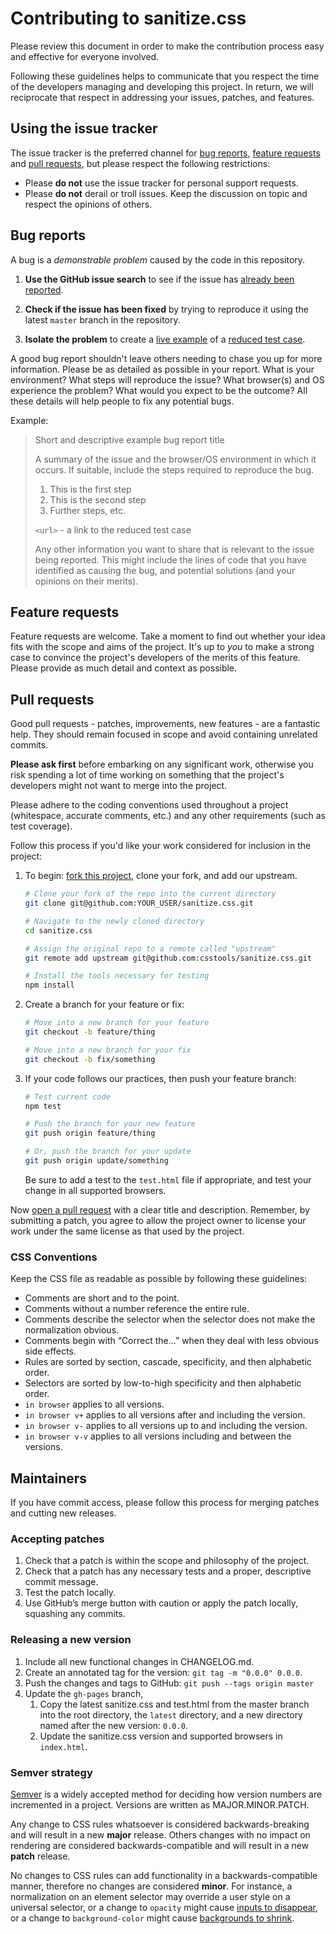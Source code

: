 # Contributing to sanitize.css

Please review this document in order to make the contribution process easy and
effective for everyone involved.

Following these guidelines helps to communicate that you respect the time of
the developers managing and developing this project. In return, we will
reciprocate that respect in addressing your issues, patches, and features.

## Using the issue tracker

The issue tracker is the preferred channel for [bug reports](#bug-reports),
[feature requests](#feature-requests) and [pull
requests](#pull-requests), but please respect the following restrictions:

* Please **do not** use the issue tracker for personal support requests.
* Please **do not** derail or troll issues. Keep the discussion on topic and
  respect the opinions of others.

## Bug reports

A bug is a _demonstrable problem_ caused by the code in this repository.

1. **Use the GitHub issue search** to see if the issue has
   [already been reported].

2. **Check if the issue has been fixed** by trying to reproduce it using the
   latest `master` branch in the repository.

3. **Isolate the problem** to create a [live example] of a [reduced test case].

A good bug report shouldn't leave others needing to chase you up for more
information. Please be as detailed as possible in your report. What is your
environment? What steps will reproduce the issue? What browser(s) and OS
experience the problem? What would you expect to be the outcome? All these
details will help people to fix any potential bugs.

Example:

> Short and descriptive example bug report title
>
> A summary of the issue and the browser/OS environment in which it occurs. If
> suitable, include the steps required to reproduce the bug.
>
> 1. This is the first step
> 2. This is the second step
> 3. Further steps, etc.
>
> `<url>` - a link to the reduced test case
>
> Any other information you want to share that is relevant to the issue being
> reported. This might include the lines of code that you have identified as
> causing the bug, and potential solutions (and your opinions on their
> merits).

## Feature requests

Feature requests are welcome. Take a moment to find out whether your idea fits
with the scope and aims of the project. It's up to *you* to make a strong case
to convince the project's developers of the merits of this feature. Please
provide as much detail and context as possible.

## Pull requests

Good pull requests - patches, improvements, new features - are a fantastic
help. They should remain focused in scope and avoid containing unrelated
commits.

**Please ask first** before embarking on any significant work, otherwise you
risk spending a lot of time working on something that the project's developers
might not want to merge into the project.

Please adhere to the coding conventions used throughout a project (whitespace,
accurate comments, etc.) and any other requirements (such as test coverage).

Follow this process if you'd like your work considered for inclusion in the
project:

1. To begin: [fork this project], clone your fork, and add our upstream.
   ```bash
   # Clone your fork of the repo into the current directory
   git clone git@github.com:YOUR_USER/sanitize.css.git

   # Navigate to the newly cloned directory
   cd sanitize.css

   # Assign the original repo to a remote called "upstream"
   git remote add upstream git@github.com:csstools/sanitize.css.git

   # Install the tools necessary for testing
   npm install
   ```

2. Create a branch for your feature or fix:
   ```bash
   # Move into a new branch for your feature
   git checkout -b feature/thing
   ```
   ```bash
   # Move into a new branch for your fix
   git checkout -b fix/something
   ```

3. If your code follows our practices, then push your feature branch:
   ```bash
   # Test current code
   npm test
   ```
   ```bash
   # Push the branch for your new feature
   git push origin feature/thing
   ```
   ```bash
   # Or, push the branch for your update
   git push origin update/something
   ```

   Be sure to add a test to the `test.html` file if appropriate, and test
   your change in all supported browsers.


Now [open a pull request] with a clear title and description. Remember,
by submitting a patch, you agree to allow the project owner to license your
work under the same license as that used by the project.

### CSS Conventions

Keep the CSS file as readable as possible by following these guidelines:

- Comments are short and to the point.
- Comments without a number reference the entire rule.
- Comments describe the selector when the selector does not make the
  normalization obvious.
- Comments begin with “Correct the...” when they deal with less obvious side
  effects.
- Rules are sorted by section, cascade, specificity, and then alphabetic order.
- Selectors are sorted by low-to-high specificity and then alphabetic order.
- `in browser` applies to all versions.
- `in browser v+` applies to all versions after and including the version.
- `in browser v-` applies to all versions up to and including the version.
- `in browser v-v` applies to all versions including and between the versions.

## Maintainers

If you have commit access, please follow this process for merging patches and
cutting new releases.

### Accepting patches

1. Check that a patch is within the scope and philosophy of the project.
2. Check that a patch has any necessary tests and a proper, descriptive commit
   message.
3. Test the patch locally.
4. Use GitHub’s merge button with caution or apply the patch locally, squashing
   any commits.

### Releasing a new version

1. Include all new functional changes in CHANGELOG.md.
2. Create an annotated tag for the version: `git tag -m "0.0.0" 0.0.0`.
3. Push the changes and tags to GitHub: `git push --tags origin master`
4. Update the `gh-pages` branch,
   1. Copy the latest sanitize.css and test.html from the master branch into
      the root directory, the `latest` directory, and a new directory named
      after the new version: `0.0.0`.
   2. Update the sanitize.css version and supported browsers in `index.html`.

### Semver strategy

[Semver](http://semver.org/) is a widely accepted method for deciding how
version numbers are incremented in a project. Versions are written as
MAJOR.MINOR.PATCH.

Any change to CSS rules whatsoever is considered backwards-breaking and will
result in a new **major** release. Others changes with no impact on rendering
are considered backwards-compatible and will result in a new **patch** release.

No changes to CSS rules can add functionality in a backwards-compatible manner,
therefore no changes are considered **minor**. For instance, a normalization on
an element selector may override a user style on a universal selector, or a
change to `opacity` might cause [inputs to disappear](https://developer.microsoft.com/en-us/microsoft-edge/platform/issues/3901363/),
or a change to `background-color` might cause [backgrounds to shrink](https://github.com/csstools/sanitize.css/issues/42).

[already been reported]: https://github.com/csstools/sanitize.css/issues
[fork this project]:     https://github.com/csstools/sanitize.css/fork
[live example]:          https://codepen.io/pen
[open a pull request]:   https://help.github.com/articles/using-pull-requests/
[reduced test case]:     https://css-tricks.com/reduced-test-cases/
